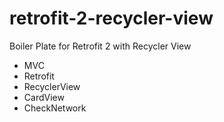 # retrofit-2-recycler-view
Boiler Plate for Retrofit 2 with Recycler View

* MVC
* Retrofit
* RecyclerView
* CardView
* CheckNetwork
